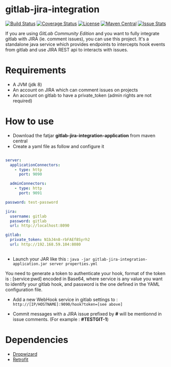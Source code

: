 gitlab-jira-integration 
=======================

[![Build Status](https://travis-ci.org/akraxx/gitlab-jira-integration.svg)](https://travis-ci.org/akraxx/gitlab-jira-integration) [![Coverage Status](https://coveralls.io/repos/akraxx/gitlab-jira-integration/badge.svg?branch=master&service=github)](https://coveralls.io/github/akraxx/gitlab-jira-integration?branch=master) [![License](http://img.shields.io/badge/license-MIT-blue.svg?style=flat)](http://www.opensource.org/licenses/MIT) [![Maven Central](https://maven-badges.herokuapp.com/maven-central/fr.mmarie/gitlab-jira-integration/badge.svg?style=plastic)](https://maven-badges.herokuapp.com/maven-central/fr.mmarie/gitlab-jira-integration) [![Issue Stats](http://issuestats.com/github/akraxx/gitlab-jira-integration/badge/issue?style=flat)](http://issuestats.com/github/akraxx/gitlab-jira-integration)

If you are using *GitLab Community Edition* and you want to fully integrate gitlab with JIRA (ie. comment issues), you can use this project. It's a standalone java service which provides endpoints to intercepts hook events from gitlab and use JIRA REST api to interacts with issues.

Requirements
============

* A JVM (jdk 8)
* An account on JIRA which can comment issues on projects
* An account on gitlab to have a private_token (admin rights are not required)

How to use
==========

* Download the fatjar **gitlab-jira-integration-application** from maven central
* Create a yaml file as follow and configure it

```yaml

server:
  applicationConnectors:
    - type: http
      port: 9090

  adminConnectors:
    - type: http
      port: 9091

password: test-password

jira:
  username: gitlab
  password: gitlab
  url: http://localhost:8090

gitlab:
  private_token: N1bJ4n8-rbFAEf8Syrh2
  url: http://192.168.59.104:8080
  
```

* Launch your JAR like this : ```java -jar gitlab-jira-integration-application.jar server properties.yml```

You need to generate a token to authenticate your hook, format of the token is :
[service:pwd] encoded in Base64, where service is any value you want to identify your gitlab hook, and password is the one defined in the YAML configuration file.

* Add a new WebHook service in gitlab settings to : ```http://[IP/HOSTNAME]:9090/hook?token=[see above]```

* Commit messages with a JIRA issue prefixed by **#** will be mentionnd in issue comments. (For example : **#TESTGIT-1**)

Dependencies
============

* [Dropwizard](http://www.dropwizard.io/)
* [Retrofit](http://square.github.io/retrofit/)
